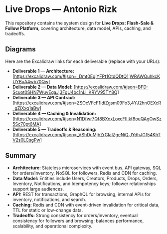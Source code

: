 # Live Drops — Antonio Rizk

This repository contains the system design for **Live Drops: Flash-Sale & Follow Platform**, covering architecture, data model, APIs, caching, and tradeoffs.

## Diagrams

Here are the Excalidraw links for each deliverable (replace with your URLs):

- **Deliverable 1 — Architecture:** [https://excalidraw.com/#json=_Dmt0EgiYFPt1OtdQDtQ1,WRAWQuhkcKUYBuA4wb70Qw]  
- **Deliverable 2 — Data Model:** [https://excalidraw.com/#json=BFD-Scuot0SHN7WuvEgaJ,3FgU4bc1nLi_KRYV95TY8Q]  
- **Deliverable 3 — API Contract:** [https://excalidraw.com/#json=ZSOcVFcF1IdiZgsm09Fo3,4YJ2hnOEXcR_gZjXxq1aBw]  
- **Deliverable 4 — Caching & Invalidation:** [https://excalidraw.com/#json=N1Dfwr7Qf8BXoxLoxcFII,kf8ouQAgOwSz5Sc70pt6MA]  
- **Deliverable 5 — Tradeoffs & Reasoning:** [https://excalidraw.com/#json=_VShDuMjbZrGIaIZgeNiQ,JYdhJGf54KhTV2s0LCsgPw]  

## Summary

- **Architecture:** Stateless microservices with event bus, API gateway, SQL for orders/inventory, NoSQL for followers, Redis and CDN for caching.  
- **Data Model:** Entities include Users, Creators, Products, Drops, Orders, Inventory, Notifications, and Idempotency keys; follower relationships support large audiences.  
- **API:** REST for transactions, GraphQL for browsing; internal APIs for inventory, notifications, and search.  
- **Caching:** Redis and CDN with event-driven invalidation for critical data, TTL for static or low-change data.  
- **Tradeoffs:** Strong consistency for orders/inventory, eventual consistency for followers and browsing; balances performance, scalability, and operational complexity.  
